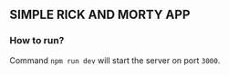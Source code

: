 ## SIMPLE RICK AND MORTY APP

### How to run?

Command `npm run dev` will start the server on port `3000`.
